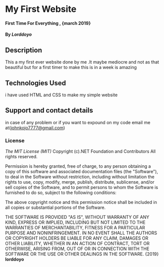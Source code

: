 # My First Website
#### First Time For Everything , {march 2019}
#### By _Lorddoyo_
## Description
This a my first ever website done by me .It maybe mediocre and not as that beautiful but for a first timer to make this is in a week is amazing


## Technologies Used
i have used HTML and CSS to make my simple website
## Support and contact details
in case of any problem or if you want to expound on my code email me at(johnkojo7777@gmail.com)
### License
*The MIT License (MIT)*
Copyright (c).NET Foundation and Contributors
All rights reserved.

Permission is hereby granted, free of charge, to any person obtaining a copy
of this software and associated documentation files (the "Software"), to deal
in the Software without restriction, including without limitation the rights
to use, copy, modify, merge, publish, distribute, sublicense, and/or sell
copies of the Software, and to permit persons to whom the Software is
furnished to do so, subject to the following conditions:

The above copyright notice and this permission notice shall be included in all
copies or substantial portions of the Software.

THE SOFTWARE IS PROVIDED "AS IS", WITHOUT WARRANTY OF ANY KIND, EXPRESS OR
IMPLIED, INCLUDING BUT NOT LIMITED TO THE WARRANTIES OF MERCHANTABILITY,
FITNESS FOR A PARTICULAR PURPOSE AND NONINFRINGEMENT. IN NO EVENT SHALL THE
AUTHORS OR COPYRIGHT HOLDERS BE LIABLE FOR ANY CLAIM, DAMAGES OR OTHER
LIABILITY, WHETHER IN AN ACTION OF CONTRACT, TORT OR OTHERWISE, ARISING FROM,
OUT OF OR IN CONNECTION WITH THE SOFTWARE OR THE USE OR OTHER DEALINGS IN THE
SOFTWARE. {2019} **lorddoyo**
